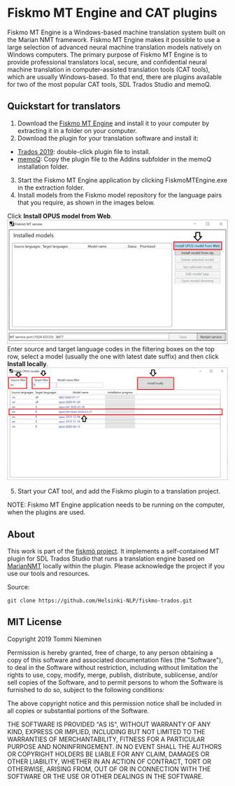# Fiskmo MT Engine and CAT plugins

Fiskmo MT Engine is a Windows-based machine translation system built on the Marian NMT framework. Fiskmo MT Engine makes it possible to use a large selection of advanced neural machine translation models natively on Windows computers. The primary purpose of Fiskmo MT Engine is to provide professional translators local, secure, and confidential neural machine translation in computer-assisted translation tools (CAT tools), which are usually Windows-based. To that end, there are plugins available for two of the most popular CAT tools, SDL Trados Studio and memoQ.

## Quickstart for translators

1. Download the [Fiskmo MT Engine](https://github.com/Helsinki-NLP/fiskmo-trados/raw/develop/build/2020-05-26/FiskmoMTEngine.zip) and install it to your computer by extracting it in a folder on your computer.
2. Download the plugin for your translation software and install it:
  - [Trados 2019](https://github.com/Helsinki-NLP/fiskmo-trados/raw/develop/build/2020-05-26/FiskmoTranslationProvider.sdlplugin): double-click plugin file to install.
  - [memoQ](https://github.com/Helsinki-NLP/fiskmo-trados/raw/develop/build/2020-05-26/FiskmoMTPlugin.dll): Copy the plugin file to the Addins subfolder in the memoQ installation folder.
3. Start the Fiskmo MT Engine application by clicking FiskmoMTEngine.exe in the extraction folder. 
4. Install models from the Fiskmo model repository for the language pairs that you require, as shown in the images below.

  Click **Install OPUS model from Web**.
  ![MT Engine home screen](/images/InstallOnlineModel.PNG?raw=true "Home screen")
  Enter source and target language codes in the filtering boxes on the top row, select a model (usually the one with latest date suffix) and then click **Install locally**.
  ![Model download](/images/ModelList.PNG?raw=true "Model download")

5. Start your CAT tool, and add the Fiskmo plugin to a translation project.

NOTE: Fiskmo MT Engine application needs to be running on the computer, when the plugins are used.

## About

This work is part of the [fiskmö project](https://blogs.helsinki.fi/fiskmo-project/). It implements a self-contained MT plugin for SDL Trados Studio that runs a translation engine based on [MarianNMT](https://marian-nmt.github.io) locally within the plugin. Please acknowledge the project if you use our tools and resources.

Source:

```
git clone https://github.com/Helsinki-NLP/fiskmo-trados.git
```


## MIT License

Copyright 2019 Tommi Nieminen

Permission is hereby granted, free of charge, to any person obtaining
a copy of this software and associated documentation files (the
"Software"), to deal in the Software without restriction, including
without limitation the rights to use, copy, modify, merge, publish,
distribute, sublicense, and/or sell copies of the Software, and to
permit persons to whom the Software is furnished to do so, subject to
the following conditions:

The above copyright notice and this permission notice shall be
included in all copies or substantial portions of the Software.

THE SOFTWARE IS PROVIDED "AS IS", WITHOUT WARRANTY OF ANY KIND,
EXPRESS OR IMPLIED, INCLUDING BUT NOT LIMITED TO THE WARRANTIES OF
MERCHANTABILITY, FITNESS FOR A PARTICULAR PURPOSE AND
NONINFRINGEMENT. IN NO EVENT SHALL THE AUTHORS OR COPYRIGHT HOLDERS BE
LIABLE FOR ANY CLAIM, DAMAGES OR OTHER LIABILITY, WHETHER IN AN ACTION
OF CONTRACT, TORT OR OTHERWISE, ARISING FROM, OUT OF OR IN CONNECTION
WITH THE SOFTWARE OR THE USE OR OTHER DEALINGS IN THE SOFTWARE.
